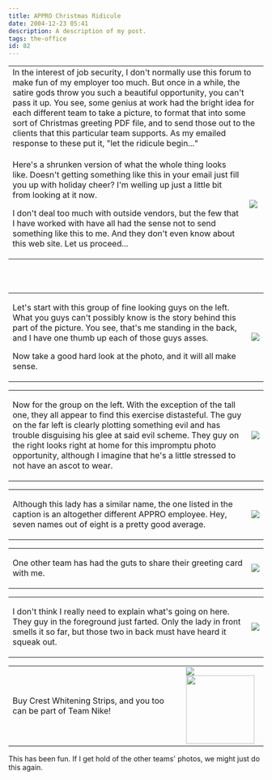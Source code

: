 ```yaml
---
title: APPRO Christmas Ridicule
date: 2004-12-23 05:41
description: A description of my post.
tags: the-office
id: 82
---
```

<table>
<tr><td align="left" colspan="2">
In the interest of job security, I don't normally use this forum to make fun of my employer too much.  But once in a while, the satire gods throw you such a beautiful opportunity, you can't pass it up.  You see, some genius at work had the bright idea for each different team to take a picture, to format that into some sort of Christmas greeting PDF file, and to send those out to the clients that this particular team supports.  As my emailed response to these put it, "let the ridicule begin..."</td></tr><tr><td valign = "center" class="caption">

Here's a shrunken version of what the whole thing looks like.  Doesn't getting something like this in your email just fill you up with holiday cheer?  I'm welling up just a little bit from looking at it now.

I don't deal too much with outside vendors, but the few that I have worked with have all had the sense not to send something like this to me.  And they don't even know about this web site.  Let us proceed...</td><td><img src="/img/xmasredicule/gladwholething.jpg"/></td></tr></table>

<span class="spanEndPreview">&nbsp;</span><br /><br /><table><tr><td valign = "center" class="caption">

Let's start with this group of fine looking guys on the left.  What you guys can't possibly know is the story behind this part of the picture.  You see, that's me standing in the back, and I have one thumb up each of those guys asses.

Now take a good hard look at the photo, and it will all make sense.</td><td><img src="/img/xmasredicule/gladbenthumb.jpg"/></td></tr></table>

<table><tr><td valign = "center" class="caption">

Now for the group on the left.  With the exception of the tall one, they all appear to find this exercise distasteful.  The guy on the far left is clearly plotting something evil and has trouble disguising his glee at said evil scheme.  They guy on the right looks right at home for this impromptu photo opportunity, although I imagine that he's a little stressed to not have an ascot to wear.</td><td><img src="/img/xmasredicule/gladrightpeople.jpg"/></td></tr></table>

<table><tr><td valign = "center" class="caption">

Although this lady has a similar name, the one listed in the caption is an altogether different APPRO employee.  Hey, seven names out of eight is a pretty good average.</td><td><img src="/img/xmasredicule/gladrichard.jpg"/></td></tr></table>

<table><tr><td valign = "center" class="caption">

One other team has had the guts to share their greeting card with me.</td><td><img src="/img/xmasredicule/nike.jpg"/></td></tr></table>

<table><tr><td valign = "center" class="caption">

I don't think I really need to explain what's going on here.  They guy in the foreground just farted.  Only the lady in front smells it so far, but those two in back must have heard it squeak out.</td><td><img src="/img/xmasredicule/nikefart.jpg"/></td></tr></table>

<table><tr><td valign = "center" class="caption">

Buy Crest Whitening Strips, and you too can be part of Team Nike!</td><td><img src="/img/xmasredicule/niketeeth.jpg"/><img src="/img/spacer.gif" width="135px"/></td></tr></table>

This has been fun.  If I get hold of the other teams' photos, we might just do this again.

